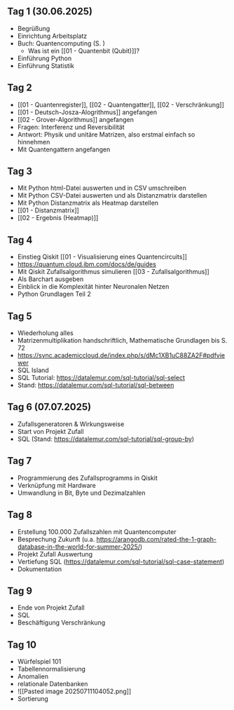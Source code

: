 ## Tag 1 (30.06.2025)
- Begrüßung
- Einrichtung Arbeitsplatz
- Buch: Quantencomputing (S. )
	- Was ist ein [[01 - Quantenbit (Qubit)]]?
- Einführung Python
- Einführung Statistik
## Tag 2
- [[01 - Quantenregister]], [[02 - Quantengatter]],  [[02 - Verschränkung]]
- [[01 - Deutsch-Josza-Alogrithmus]] angefangen
- [[02 - Grover-Algorithmus]] angefangen
- Fragen: Interferenz und Reversibilität
- Antwort: Physik und unitäre Matrizen, also erstmal einfach so hinnehmen
- Mit Quantengattern angefangen
## Tag 3
- Mit Python html-Datei auswerten und in CSV umschreiben
- Mit Python CSV-Datei auswerten und als Distanzmatrix darstellen
- Mit Python Distanzmatrix als Heatmap darstellen
- [[01 - Distanzmatrix]] 
- [[02 - Ergebnis (Heatmap)]]
## Tag 4
- Einstieg Qiskit [[01 - Visualisierung eines Quantencircuits]]
- https://quantum.cloud.ibm.com/docs/de/guides 
- Mit Qiskit Zufallsalgorithmus simulieren [[03 - Zufallsalgorithmus]]
- Als Barchart ausgeben
- Einblick in die Komplexität hinter Neuronalen Netzen
- Python Grundlagen Teil 2
## Tag 5
- Wiederholung alles
- Matrizenmultiplikation handschriftlich, Mathematische Grundlagen bis S. 72
- https://sync.academiccloud.de/index.php/s/dMc1XB1uC88ZA2F#pdfviewer
- SQL Island
- SQL Tutorial: https://datalemur.com/sql-tutorial/sql-select
- Stand: https://datalemur.com/sql-tutorial/sql-between
## Tag 6 (07.07.2025)
- Zufallsgeneratoren & Wirkungsweise
- Start von Projekt Zufall
- SQL (Stand: https://datalemur.com/sql-tutorial/sql-group-by)
## Tag 7 
- Programmierung des Zufallsprogramms in Qiskit
- Verknüpfung mit Hardware
- Umwandlung in Bit, Byte und Dezimalzahlen
## Tag 8
- Erstellung 100.000 Zufallszahlen mit Quantencomputer
- Besprechung Zukunft (u.a. https://arangodb.com/rated-the-1-graph-database-in-the-world-for-summer-2025/)
- Projekt Zufall Auswertung
- Vertiefung SQL (https://datalemur.com/sql-tutorial/sql-case-statement)
- Dokumentation
## Tag 9
- Ende von Projekt Zufall
- SQL
- Beschäftigung Verschränkung
## Tag 10
- Würfelspiel 101
- Tabellennormalisierung
- Anomalien
- relationale Datenbanken
- ![[Pasted image 20250711104052.png]]
- Sortierung

